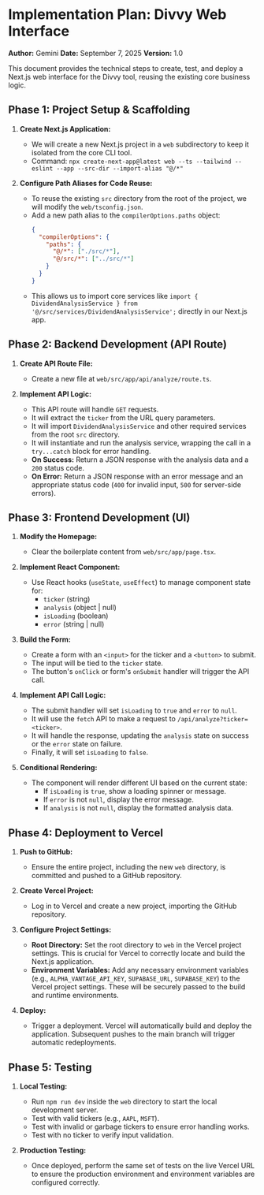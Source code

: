 # Implementation Plan: Divvy Web Interface

**Author:** Gemini
**Date:** September 7, 2025
**Version:** 1.0

This document provides the technical steps to create, test, and deploy a Next.js web interface for the Divvy tool, reusing the existing core business logic.

## Phase 1: Project Setup & Scaffolding

1.  **Create Next.js Application:**
    - We will create a new Next.js project in a `web` subdirectory to keep it isolated from the core CLI tool.
    - Command: `npx create-next-app@latest web --ts --tailwind --eslint --app --src-dir --import-alias "@/*"`

2.  **Configure Path Aliases for Code Reuse:**
    - To reuse the existing `src` directory from the root of the project, we will modify the `web/tsconfig.json`.
    - Add a new path alias to the `compilerOptions.paths` object:
      ```json
      {
        "compilerOptions": {
          "paths": {
            "@/*": ["./src/*"],
            "@/src/*": ["../src/*"]
          }
        }
      }
      ```
    - This allows us to import core services like `import { DividendAnalysisService } from '@/src/services/DividendAnalysisService';` directly in our Next.js app.

## Phase 2: Backend Development (API Route)

1.  **Create API Route File:**
    - Create a new file at `web/src/app/api/analyze/route.ts`.

2.  **Implement API Logic:**
    - This API route will handle `GET` requests.
    - It will extract the `ticker` from the URL query parameters.
    - It will import `DividendAnalysisService` and other required services from the root `src` directory.
    - It will instantiate and run the analysis service, wrapping the call in a `try...catch` block for error handling.
    - **On Success:** Return a JSON response with the analysis data and a `200` status code.
    - **On Error:** Return a JSON response with an error message and an appropriate status code (`400` for invalid input, `500` for server-side errors).

## Phase 3: Frontend Development (UI)

1.  **Modify the Homepage:**
    - Clear the boilerplate content from `web/src/app/page.tsx`.

2.  **Implement React Component:**
    - Use React hooks (`useState`, `useEffect`) to manage component state for:
      - `ticker` (string)
      - `analysis` (object | null)
      - `isLoading` (boolean)
      - `error` (string | null)

3.  **Build the Form:**
    - Create a form with an `<input>` for the ticker and a `<button>` to submit.
    - The input will be tied to the `ticker` state.
    - The button's `onClick` or form's `onSubmit` handler will trigger the API call.

4.  **Implement API Call Logic:**
    - The submit handler will set `isLoading` to `true` and `error` to `null`.
    - It will use the `fetch` API to make a request to `/api/analyze?ticker=<ticker>`.
    - It will handle the response, updating the `analysis` state on success or the `error` state on failure.
    - Finally, it will set `isLoading` to `false`.

5.  **Conditional Rendering:**
    - The component will render different UI based on the current state:
      - If `isLoading` is `true`, show a loading spinner or message.
      - If `error` is not `null`, display the error message.
      - If `analysis` is not `null`, display the formatted analysis data.

## Phase 4: Deployment to Vercel

1.  **Push to GitHub:**
    - Ensure the entire project, including the new `web` directory, is committed and pushed to a GitHub repository.

2.  **Create Vercel Project:**
    - Log in to Vercel and create a new project, importing the GitHub repository.

3.  **Configure Project Settings:**
    - **Root Directory:** Set the root directory to `web` in the Vercel project settings. This is crucial for Vercel to correctly locate and build the Next.js application.
    - **Environment Variables:** Add any necessary environment variables (e.g., `ALPHA_VANTAGE_API_KEY`, `SUPABASE_URL`, `SUPABASE_KEY`) to the Vercel project settings. These will be securely passed to the build and runtime environments.

4.  **Deploy:**
    - Trigger a deployment. Vercel will automatically build and deploy the application. Subsequent pushes to the main branch will trigger automatic redeployments.

## Phase 5: Testing

1.  **Local Testing:**
    - Run `npm run dev` inside the `web` directory to start the local development server.
    - Test with valid tickers (e.g., `AAPL`, `MSFT`).
    - Test with invalid or garbage tickers to ensure error handling works.
    - Test with no ticker to verify input validation.

2.  **Production Testing:**
    - Once deployed, perform the same set of tests on the live Vercel URL to ensure the production environment and environment variables are configured correctly.
